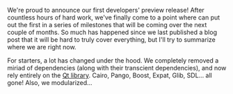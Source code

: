We're proud to announce our first developers' preview release! After countless
hours of hard work, we've finally come to a point where can put out the first
in a series of milestones that will be coming over the next couple of months.
So much has happened since we last published a blog post that it will be hard
to truly cover everything, but I'll try to summarize where we are right now.

For starters, a lot has changed under the hood. We completely removed a miriad
of dependencies (along with their transcient dependencies), and now rely
entirely on the [Qt library](http://qt.digia.com/). Cairo, Pango, Boost, Expat,
Glib, SDL... all gone! Also, we modularized...
